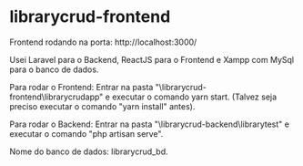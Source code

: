 # librarycrud-frontend

Frontend rodando na porta: http://localhost:3000/

Usei Laravel para o Backend, ReactJS para o Frontend e Xampp com MySql para o banco de dados.

Para rodar o Frontend: Entrar na pasta "\librarycrud-frontend\librarycrudapp" e executar o comando yarn start. (Talvez seja preciso executar o comando "yarn install" antes).

Para rodar o Backend: Entrar na pasta "\librarycrud-backend\librarytest" e executar o comando "php artisan serve".

Nome do banco de dados: librarycrud_bd.
